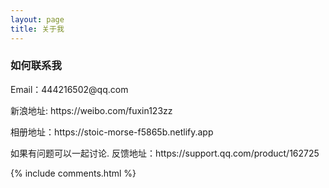 ```yaml
---
layout: page
title: 关于我 
---
```




<h3> 如何联系我 </h3>  

<p> 
Email：444216502@qq.com      

<p> 
新浪地址: https://weibo.com/fuxin123zz
<p> 
相册地址：https://stoic-morse-f5865b.netlify.app
<p> 
如果有问题可以一起讨论. 
反馈地址：https://support.qq.com/product/162725
<p> 



{% include comments.html %}

